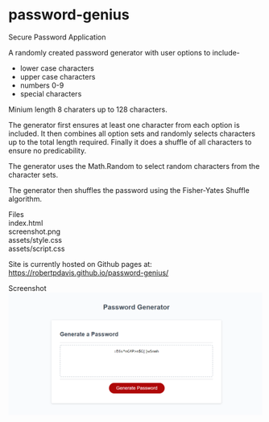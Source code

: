 # password-genius

Secure Password Application

A randomly created password generator with user options to include-
* lower case characters
* upper case characters
* numbers 0-9
* special characters

Minium length 8 charaters up to 128 characters.

The generator first ensures at least one character from each option is included.
It then combines all option sets and randomly selects characters up to the total length required.
Finally it does a shuffle of all characters to ensure no predicability.

The generator uses the Math.Random to select random characters from the character sets.

The generator then shuffles the password using the Fisher-Yates Shuffle algorithm.

Files <br>
index.html <br>
screenshot.png <br>
assets/style.css <br>
assets/script.css <br>

Site is currently hosted on Github pages at: https://robertpdavis.github.io/password-genius/

Screenshot
![Webpage screenshot](https://github.com/robertpdavis/password-genius/blob/main/screenshot.png "Screenshot of webpage")